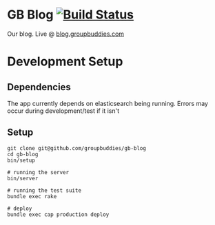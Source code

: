 # GB Blog [![Build Status](https://semaphoreapp.com/api/v1/projects/245a3016-039e-4141-b343-f7940cb7e3ff/302931/shields_badge.svg)](https://semaphoreapp.com/groupbuddies/gb-blog)

Our blog. Live @ [blog.groupbuddies.com](blog.groupbuddies.com)

# Development Setup

## Dependencies

  The app currently depends on elasticsearch being running. Errors may occur during development/test if it isn't

## Setup

    git clone git@github.com/groupbuddies/gb-blog
    cd gb-blog
    bin/setup

    # running the server
    bin/server

    # running the test suite
    bundle exec rake

    # deploy
    bundle exec cap production deploy
